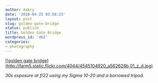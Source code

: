 ```yaml
---
author: dakry
date: '2010-04-25 03:58:23'
layout: post
slug: golden-gate-bridge
status: publish
title: Golden Gate Bridge
wordpress_id: '462'
categories:
- photography
---
```


[![golden gate bridge](http://farm5.static.flickr.com/4044/4545104920_a562628b
01_z_d.jpg)](http://zadell.com/gallery/photo.php?id=4545104920)

_30s exposure at f/22 using my Sigma 10-20 and a borrowed tripod_.

